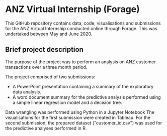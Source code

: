 # ANZ Virtual Internship (Forage)
This GitHub repository contains data, code, visualisations and submissions for the ANZ Virtual Internship conducted online through Forage. This was undertaked between May and June 2020.


## Brief project description
The purpose of the project was to perform an analysis on ANZ customer transactions over a three month period.

The project comprised of two submissions:
- A PowerPoint presentation containing a summary of the exploratory data analysis.
- A word document summary for the predictive analysis performed using a simple linear regression model and a decision tree.


Data wrangling was performed using Python in a Jupyter Notebook
The visualisations for the first submission were created in Tableau.
For the second submission, the prepared dataset ("customer_id.csv") was used for the predictive analyses performed in R.